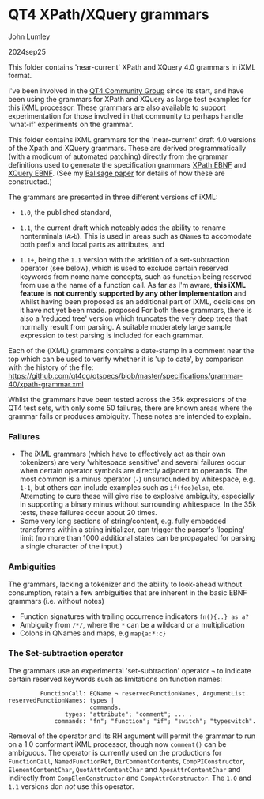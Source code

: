 # QT4 XPath/XQuery grammars

John Lumley

2024sep25

This folder contains 'near-current' XPath and XQuery 4.0 grammars in iXML format.


I've been involved in the <a href="https://qt4cg.org/">QT4 Community Group</a> since its
            start, and have been using the grammars for XPath and XQuery as large test examples for
            this iXML processor. These grammars are also available to support experimentation for
            those involved in that community to perhaps handle 'what-if' experiments on the
            grammar.

This folder contains iXML grammars for the 'near-current'
            draft 4.0 versions of the Xpath and XQuery grammars. These are derived programmatically
            (with a modicum of automated patching) directly from the grammar definitions used to
            generate the specification grammars <a
               href="https://qt4cg.org/specifications/xquery-40/xpath-40.html#id-grammar">XPath
               EBNF</a> and <a
               href="https://qt4cg.org/specifications/xquery-40/xquery-40.html#id-grammar">XQuery
               EBNF</a>. (See my <a
               href="https://www.balisage.net/Proceedings/vol29/html/Lumley01/BalisageVol29-Lumley01.html"
               >Balisage paper</a> for details of how these are constructed.)

The grammars are presented in three different versions of iXML:

- `1.0`, the published standard,
- `1.1`, the current draft which noteably adds the ability to rename
  nonterminals (`A>b`). This is used in areas such as <code>QName</code>s to
  accomodate both prefix and local parts as attributes, and
 
- `1.1+`, being the `1.1` version with the addition of a
               set-subtraction operator (see below), which is used to exclude certain reserved
               keywords from nome name concepts, such as `function` being reserved from
               use a the name of a function call. As far as I'm aware, <b>this iXML feature is not
                  currently supported by any other implementation</b> and whilst having been
               proposed as an additional part of iXML, decisions on it have not yet been made.
               proposed 
For both these grammars, there is also a 'reduced tree' version which truncates the very
            deep trees that normally result from parsing. A suitable moderately large sample
            expression to test parsing is included for each grammar.</p>

Each of the (iXML) grammars contains a date-stamp in a comment near the top which can
            be used to verify whether it is 'up to date', by comparison with the history of the
            file: <a
               href="https://github.com/qt4cg/qtspecs/blob/master/specifications/grammar-40/xpath-grammar.xml"
               >https://github.com/qt4cg/qtspecs/blob/master/specifications/grammar-40/xpath-grammar.xml</a>

Whilst the grammars have been tested across the 35k expressions of the QT4 test sets,
            with only some 50 failures, there are known areas where the grammar fails or produces
            ambiguity. These notes are intended to explain.
         
            
### Failures
            
- The iXML grammars (which have to effectively act as their own tokenizers) are
very 'whitespace sensitive' and several failures occur when certain operator
symbols are directly adjacent to operands. The most common is a minus operator
(`-`) unsurrounded by whitespace, e.g. `1-1`, but others can
include examples such as `if(foo)else`, etc. Attempting to cure these
will give rise to explosive ambiguity, especially in supporting a binary minus
without surrounding whitespace. In the 35k tests, these failures occur about 20 times.
- Some very long sections of string/content, e.g. fully embedded transforms within
                  a string initializer, can trigger the parser's 'looping' limit (no more than 1000
                  additional states can be propagated for parsing a single character of the input.) 
            
         
### Ambiguities
The grammars, lacking a tokenizer and the ability to look-ahead without consumption,
retain a few ambiguities that are inherent in the basic EBNF grammars (i.e. without notes)
           
- Function signatures with trailing occurrence indicators `fn(){..} as a?`
- Ambiguity from `/*/`, where the `*` can be a wildcard or a multiplication
- Colons in QNames and maps, e.g `map{a:*:c}`
         
         
            
### The Set-subtraction operator
The grammars use an experimental 'set-subtraction' operator `¬` to
indicate certain reserved keywords such as limitations on function names:

```
         FunctionCall: EQName ¬ reservedFunctionNames, ArgumentList.
reservedFunctionNames: types |
                       commands.
                types: "attribute"; "comment"; ... .
             commands: "fn"; "function"; "if"; "switch"; "typeswitch".
```

Removal of the operator and its RH argument will permit the grammar to run on a 1.0
conformant iXML processor, though now `comment()` can be ambiguous. The
operator is currently used on the productions for `FunctionCall`,
               `NamedFunctionRef`, `DirCommentContents`,
               `CompPIConstructor`, `ElementContentChar`,
               `QuotAttrContentChar` and `AposAttrContentChar` and indirectly
               from `CompElemConstructor` and `CompAttrConstructor`. 
               The `1.0` and `1.1` versions don *not* use this operator.
       
